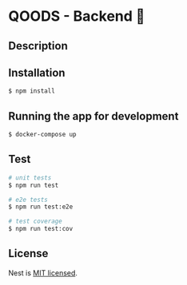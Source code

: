 # QOODS - Backend 📆

## Description

## Installation

```bash
$ npm install
```

## Running the app for development

```bash
$ docker-compose up
```

## Test

```bash
# unit tests
$ npm run test

# e2e tests
$ npm run test:e2e

# test coverage
$ npm run test:cov
```

## License

Nest is [MIT licensed](LICENSE).
